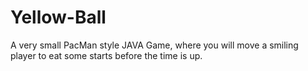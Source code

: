 # Yellow-Ball

A very small PacMan style JAVA Game, where you will move a smiling player to eat some starts before the time is up.
